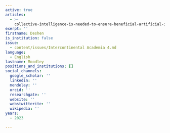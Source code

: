 ```yaml
---
active: true
articles:
  - >-
    collective-intelligence-is-needed-to-ensure-beneficial-artificial-intelligence
exerpt: ''
firstname: Deshen
is_institution: false
issue:
  - content/issues/Intercontinental Academia 4.md
language:
  - English
lastname: Moodley
positions_and_institutions: []
social_channels:
  google_scholar: ''
  linkedin: ''
  mendeley: ''
  orcid: ''
  researchgate: ''
  website: ''
  webstwitterite: ''
  wikipedia: ''
years:
  - 2023

---
```

